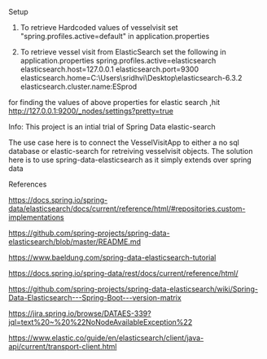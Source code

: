 
Setup

1) To retrieve Hardcoded values of vesselvisit 
     set "spring.profiles.active=default" in application.properties   

2) To retrieve vessel visit from ElasticSearch set the following in application.properties
     spring.profiles.active=elasticsearch
     elasticsearch.host=127.0.0.1
     elasticsearch.port=9300
     elasticsearch.home=C:\Users\sridhvi\Desktop\elasticsearch-6.3.2
     elasticsearch.cluster.name:ESprod

for finding the values of above properties for elastic search ,hit
http://127.0.0.1:9200/_nodes/settings?pretty=true

Info:
This project is an intial trial of Spring Data elastic-search

The use case here is to connect the VesselVisitApp to either a no sql database or elastic-search for retreiving vesselvisit objects.
The solution here is to use spring-data-elasticsearch as it simply extends over spring data




References 

https://docs.spring.io/spring-data/elasticsearch/docs/current/reference/html/#repositories.custom-implementations

https://github.com/spring-projects/spring-data-elasticsearch/blob/master/README.md

https://www.baeldung.com/spring-data-elasticsearch-tutorial

https://docs.spring.io/spring-data/rest/docs/current/reference/html/

https://github.com/spring-projects/spring-data-elasticsearch/wiki/Spring-Data-Elasticsearch---Spring-Boot---version-matrix

https://jira.spring.io/browse/DATAES-339?jql=text%20~%20%22NoNodeAvailableException%22

https://www.elastic.co/guide/en/elasticsearch/client/java-api/current/transport-client.html